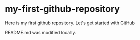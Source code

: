 # my-first-github-repository
Here is my first github repository. Let's get started with GitHub

README.md was modified locally.
